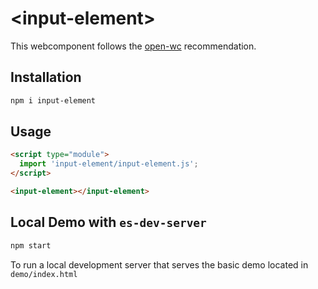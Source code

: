 # \<input-element>

This webcomponent follows the [open-wc](https://github.com/open-wc/open-wc) recommendation.

## Installation
```bash
npm i input-element
```

## Usage
```html
<script type="module">
  import 'input-element/input-element.js';
</script>

<input-element></input-element>
```



## Local Demo with `es-dev-server`
```bash
npm start
```
To run a local development server that serves the basic demo located in `demo/index.html`
